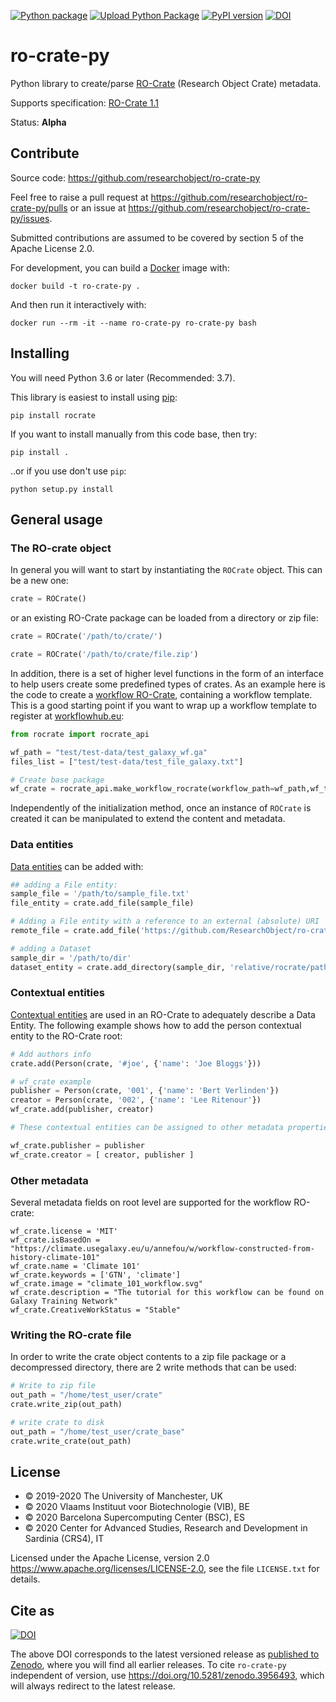 [![Python package](https://github.com/ResearchObject/ro-crate-py/workflows/Python%20package/badge.svg)](https://github.com/ResearchObject/ro-crate-py/actions?query=workflow%3A%22Python+package%22) [![Upload Python Package](https://github.com/ResearchObject/ro-crate-py/workflows/Upload%20Python%20Package/badge.svg)](https://github.com/ResearchObject/ro-crate-py/actions?query=workflow%3A%22Upload+Python+Package%22) [![PyPI version](https://badge.fury.io/py/rocrate.svg)](https://pypi.org/project/rocrate/) [![DOI](https://zenodo.org/badge/216605684.svg)](https://zenodo.org/badge/latestdoi/216605684)


# ro-crate-py

Python library to create/parse [RO-Crate](https://w3id.org/ro/crate) (Research Object Crate) metadata.

Supports specification: [RO-Crate 1.1](https://w3id.org/ro/crate/1.1)

Status: **Alpha**

## Contribute

Source code: <https://github.com/researchobject/ro-crate-py>

Feel free to raise a pull request at <https://github.com/researchobject/ro-crate-py/pulls>
or an issue at <https://github.com/researchobject/ro-crate-py/issues>.

Submitted contributions are assumed to be covered by section 5 of the Apache License 2.0.

For development, you can build a [Docker](https://www.docker.com/) image with:

```
docker build -t ro-crate-py .
```

And then run it interactively with:

```
docker run --rm -it --name ro-crate-py ro-crate-py bash
```


## Installing

You will need Python 3.6 or later (Recommended: 3.7).

This library is easiest to install using [pip](https://docs.python.org/3/installing/):

```
pip install rocrate
```

If you want to install manually from this code base, then try:

```
pip install .
```

..or if you use don't use `pip`:
```
python setup.py install
```

## General usage

### The RO-crate object

In general you will want to start by instantiating the `ROCrate` object. This can be a new one: 

```python
crate = ROCrate() 
```

or an existing RO-Crate package can be loaded from a directory or zip file:
```python
crate = ROCrate('/path/to/crate/')
```

```python
crate = ROCrate('/path/to/crate/file.zip')
```

In addition, there is a set of higher level functions in the form of an interface to help users create some predefined types of crates. 
As an example here is the code to create a [workflow RO-Crate](https://about.workflowhub.eu/Workflow-RO-Crate/), containing a workflow template.
This is a good starting point if you want to wrap up a workflow template to register at [workflowhub.eu](https://about.workflowhub.eu/):


```python
from rocrate import rocrate_api

wf_path = "test/test-data/test_galaxy_wf.ga"
files_list = ["test/test-data/test_file_galaxy.txt"]

# Create base package
wf_crate = rocrate_api.make_workflow_rocrate(workflow_path=wf_path,wf_type="Galaxy",include_files=files_list)
```

Independently of the initialization method, once an instance of `ROCrate` is created it can be manipulated to extend the content and metadata.

### Data entities

[Data entities](https://www.researchobject.org/ro-crate/1.1/data-entities.html) can be added with:

```python
## adding a File entity:
sample_file = '/path/to/sample_file.txt'
file_entity = crate.add_file(sample_file)

# Adding a File entity with a reference to an external (absolute) URI
remote_file = crate.add_file('https://github.com/ResearchObject/ro-crate-py/blob/master/test/test-data/test_galaxy_wf.ga', fetch_remote = False)

# adding a Dataset
sample_dir = '/path/to/dir'
dataset_entity = crate.add_directory(sample_dir, 'relative/rocrate/path')
```

### Contextual entities

[Contextual entities](https://www.researchobject.org/ro-crate/1.1/contextual-entities.html) are used in an RO-Crate to adequately describe a Data Entity. The following example shows how to add the person contextual entity to the RO-Crate root:

```python
# Add authors info
crate.add(Person(crate, '#joe', {'name': 'Joe Bloggs'}))

# wf_crate example
publisher = Person(crate, '001', {'name': 'Bert Verlinden'})
creator = Person(crate, '002', {'name': 'Lee Ritenour'})
wf_crate.add(publisher, creator)

# These contextual entities can be assigned to other metadata properties:

wf_crate.publisher = publisher
wf_crate.creator = [ creator, publisher ]

```

### Other metadata

Several metadata fields on root level are supported for the workflow RO-crate:

```
wf_crate.license = 'MIT'
wf_crate.isBasedOn = "https://climate.usegalaxy.eu/u/annefou/w/workflow-constructed-from-history-climate-101"
wf_crate.name = 'Climate 101'
wf_crate.keywords = ['GTN', 'climate']
wf_crate.image = "climate_101_workflow.svg"
wf_crate.description = "The tutorial for this workflow can be found on Galaxy Training Network"
wf_crate.CreativeWorkStatus = "Stable"
```

### Writing the RO-crate file

In order to write the crate object contents to a zip file package or a decompressed directory, there are 2 write methods that can be used:

```python
# Write to zip file
out_path = "/home/test_user/crate"
crate.write_zip(out_path)

# write crate to disk
out_path = "/home/test_user/crate_base"
crate.write_crate(out_path)
```


## License

 * © 2019-2020 The University of Manchester, UK 
 * © 2020 Vlaams Instituut voor Biotechnologie (VIB), BE 
 * © 2020 Barcelona Supercomputing Center (BSC), ES 
 * © 2020 Center for Advanced Studies, Research and Development in Sardinia (CRS4), IT

Licensed under the 
Apache License, version 2.0 <https://www.apache.org/licenses/LICENSE-2.0>, 
see the file `LICENSE.txt` for details.

## Cite as

[![DOI](https://zenodo.org/badge/216605684.svg)](https://zenodo.org/badge/latestdoi/216605684)

The above DOI corresponds to the latest versioned release as [published to Zenodo](https://zenodo.org/record/3956493), where you will find all earlier releases. 
To cite `ro-crate-py` independent of version, use <https://doi.org/10.5281/zenodo.3956493>, which will always redirect to the latest release.
